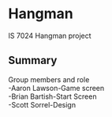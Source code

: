 # Hangman
IS 7024 Hangman project

## Summary
Group members and role  
  -Aaron Lawson-Game screen  
  -Brian Bartish-Start Screen  
  -Scott Sorrel-Design  
